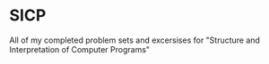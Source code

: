 # SICP
All of my completed problem sets and excersises for "Structure and Interpretation of Computer Programs"
